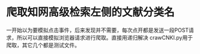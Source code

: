 # 爬取知网高级检索左侧的文献分类名

一开始以为要模拟点击事件，后来发现并不需要，每次点开都是发送一段POST请求，所以可以直接模拟浏览器请求进行爬取。直接用递归解决
crawCNKI.py用于爬取，其它几个都是测试文件。